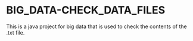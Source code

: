 # BIG_DATA-CHECK_DATA_FILES
This is a java project for big data that is  used to check the contents of the .txt file.
